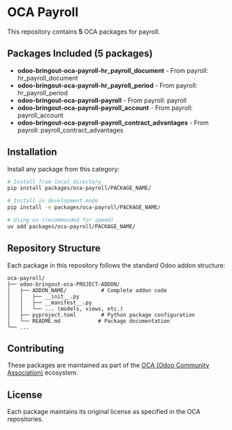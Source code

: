 # OCA Payroll

This repository contains **5** OCA packages for payroll.

## Packages Included (5 packages)

- **odoo-bringout-oca-payroll-hr_payroll_document** - From payroll: hr_payroll_document
- **odoo-bringout-oca-payroll-hr_payroll_period** - From payroll: hr_payroll_period
- **odoo-bringout-oca-payroll-payroll** - From payroll: payroll
- **odoo-bringout-oca-payroll-payroll_account** - From payroll: payroll_account
- **odoo-bringout-oca-payroll-payroll_contract_advantages** - From payroll: payroll_contract_advantages


## Installation

Install any package from this category:

```bash
# Install from local directory
pip install packages/oca-payroll/PACKAGE_NAME/

# Install in development mode  
pip install -e packages/oca-payroll/PACKAGE_NAME/

# Using uv (recommended for speed)
uv add packages/oca-payroll/PACKAGE_NAME/
```

## Repository Structure

Each package in this repository follows the standard Odoo addon structure:

```
oca-payroll/
├── odoo-bringout-oca-PROJECT-ADDON/
│   ├── ADDON_NAME/           # Complete addon code
│   │   ├── __init__.py
│   │   ├── __manifest__.py
│   │   └── ... (models, views, etc.)
│   ├── pyproject.toml        # Python package configuration
│   └── README.md            # Package documentation
└── ...
```

## Contributing

These packages are maintained as part of the [OCA (Odoo Community Association)](https://github.com/OCA) ecosystem.

## License

Each package maintains its original license as specified in the OCA repositories.
